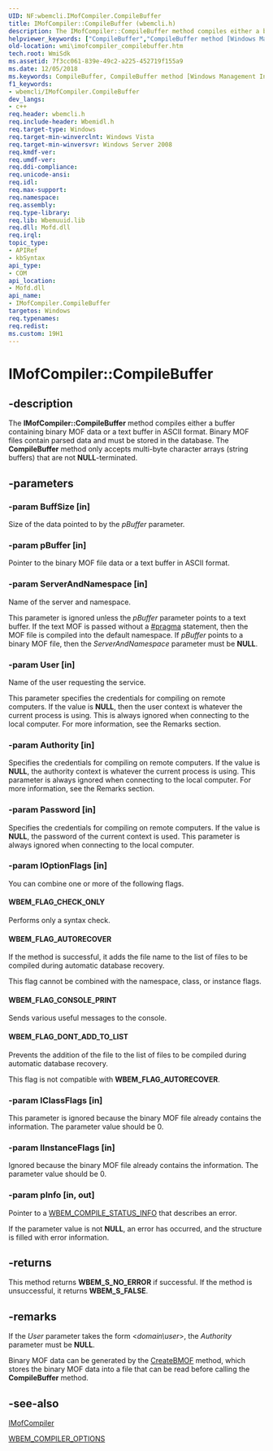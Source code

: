 ```yaml
---
UID: NF:wbemcli.IMofCompiler.CompileBuffer
title: IMofCompiler::CompileBuffer (wbemcli.h)
description: The IMofCompiler::CompileBuffer method compiles either a buffer containing binary MOF data or a text buffer in ASCII format.
helpviewer_keywords: ["CompileBuffer","CompileBuffer method [Windows Management Instrumentation]","CompileBuffer method [Windows Management Instrumentation]","IMofCompiler interface","IMofCompiler interface [Windows Management Instrumentation]","CompileBuffer method","IMofCompiler.CompileBuffer","IMofCompiler::CompileBuffer","WBEM_FLAG_AUTORECOVER","WBEM_FLAG_CHECK_ONLY","WBEM_FLAG_CONSOLE_PRINT","WBEM_FLAG_DONT_ADD_TO_LIST","_hmm_imofcompiler_compilebuffer","wbemcli/IMofCompiler::CompileBuffer","wmi.imofcompiler_compilebuffer"]
old-location: wmi\imofcompiler_compilebuffer.htm
tech.root: WmiSdk
ms.assetid: 7f3cc061-839e-49c2-a225-452719f155a9
ms.date: 12/05/2018
ms.keywords: CompileBuffer, CompileBuffer method [Windows Management Instrumentation], CompileBuffer method [Windows Management Instrumentation],IMofCompiler interface, IMofCompiler interface [Windows Management Instrumentation],CompileBuffer method, IMofCompiler.CompileBuffer, IMofCompiler::CompileBuffer, WBEM_FLAG_AUTORECOVER, WBEM_FLAG_CHECK_ONLY, WBEM_FLAG_CONSOLE_PRINT, WBEM_FLAG_DONT_ADD_TO_LIST, _hmm_imofcompiler_compilebuffer, wbemcli/IMofCompiler::CompileBuffer, wmi.imofcompiler_compilebuffer
f1_keywords:
- wbemcli/IMofCompiler.CompileBuffer
dev_langs:
- c++
req.header: wbemcli.h
req.include-header: Wbemidl.h
req.target-type: Windows
req.target-min-winverclnt: Windows Vista
req.target-min-winversvr: Windows Server 2008
req.kmdf-ver: 
req.umdf-ver: 
req.ddi-compliance: 
req.unicode-ansi: 
req.idl: 
req.max-support: 
req.namespace: 
req.assembly: 
req.type-library: 
req.lib: Wbemuuid.lib
req.dll: Mofd.dll
req.irql: 
topic_type:
- APIRef
- kbSyntax
api_type:
- COM
api_location:
- Mofd.dll
api_name:
- IMofCompiler.CompileBuffer
targetos: Windows
req.typenames: 
req.redist: 
ms.custom: 19H1
---
```


# IMofCompiler::CompileBuffer


## -description


The <b>IMofCompiler::CompileBuffer</b> method compiles either a buffer containing binary MOF data or a text buffer in ASCII format. Binary MOF files contain parsed data and  must be stored in the database. 
The <b>CompileBuffer</b> method only accepts multi-byte character arrays (string buffers) that are not <b>NULL</b>-terminated.


## -parameters




### -param BuffSize [in]

Size of the data pointed to by the <i>pBuffer</i> parameter.


### -param pBuffer [in]

Pointer to the binary MOF file data or a text buffer in ASCII format.


### -param ServerAndNamespace [in]

Name of the server and namespace.

This parameter is ignored unless the <i>pBuffer</i> parameter points to a text buffer.  If the text MOF is passed without a <a href="https://docs.microsoft.com/windows/desktop/WmiSdk/-pragma">#pragma</a> statement, then the MOF file is compiled into the default namespace. If <i>pBuffer</i> points to a binary MOF file, then the <i>ServerAndNamespace</i> parameter must be <b>NULL</b>.


### -param User [in]

Name of the user requesting the service.

This parameter specifies the credentials for compiling on remote computers. If the value is <b>NULL</b>, then the user context is whatever the current process is using. This is always ignored when connecting to the local computer. For more information, see the Remarks section.


### -param Authority [in]

Specifies the credentials for compiling on remote computers. If the value is <b>NULL</b>, the authority context is whatever the current process is using. This parameter is always ignored when connecting to the local computer. For more information, see the Remarks section.


### -param Password [in]

Specifies the credentials for compiling on remote computers. If the value is <b>NULL</b>, the password of the current context is used. This parameter is always ignored when connecting to the local computer.


### -param lOptionFlags [in]

You can combine one or more of the following flags.



#### WBEM_FLAG_CHECK_ONLY

Performs only a syntax check.



#### WBEM_FLAG_AUTORECOVER

If the method is successful, it adds the file name  to the list of files to be compiled during automatic database recovery.

This flag cannot be combined with  the namespace, class, or instance flags.



#### WBEM_FLAG_CONSOLE_PRINT

Sends various useful messages to the console.



#### WBEM_FLAG_DONT_ADD_TO_LIST

Prevents the addition of the file to the list of files to be compiled during automatic database recovery.

This flag is not compatible with <b>WBEM_FLAG_AUTORECOVER</b>.


### -param lClassFlags [in]

This parameter is ignored because the binary MOF file already contains the information. The parameter value should be 0.


### -param lInstanceFlags [in]

Ignored because the binary MOF file already contains the information. The parameter value should be 0.


### -param pInfo [in, out]

Pointer to a <a href="/windows/win32/api/wbemcli/ns-wbemcli-wbem_compile_status_info">WBEM_COMPILE_STATUS_INFO</a> that describes an error.

If the parameter value is not <b>NULL</b>, an error has occurred, and the structure is filled  with error information.


## -returns



This method returns <b>WBEM_S_NO_ERROR</b> if successful. If the method is unsuccessful, it returns <b>WBEM_S_FALSE</b>.




## -remarks



If the <i>User</i> parameter takes the form &lt;<i>domain\user</i>&gt;, the <i>Authority</i> parameter must be <b>NULL</b>.

Binary MOF data can be generated by the 
<a href="https://docs.microsoft.com/windows/desktop/api/wbemcli/nf-wbemcli-imofcompiler-createbmof">CreateBMOF</a> method, which stores the binary MOF data into a file that can be read before calling the 
<b>CompileBuffer</b> method.




## -see-also




<a href="https://docs.microsoft.com/windows/desktop/api/wbemcli/nn-wbemcli-imofcompiler">IMofCompiler</a>



<a href="/windows/win32/api/wbemcli/ne-wbemcli-wbem_compiler_options">WBEM_COMPILER_OPTIONS</a>
 

 

